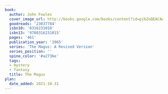 ```yaml
---
book:
  author: John Fowles
  cover_image_url: http://books.google.com/books/content?id=pjbZoQEACAAJ&printsec=frontcover&img=1&zoom=1&source=gbs_api
  goodreads: '23037784'
  isbn10: '0316231010'
  isbn13: '9780316231015'
  pages: '461'
  publication_year: '1965'
  series: 'The Magus: A Revised Version'
  series_position: ''
  spine_color: '#a2736e'
  tags:
  - mystery
  - fantasy
  title: The Magus
plan:
  date_added: 2021-10-31
---
```

